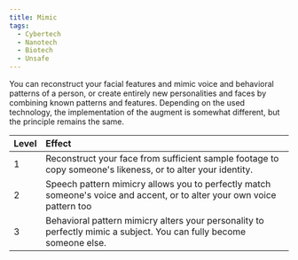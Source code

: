 ```yaml
---
title: Mimic
tags:
  - Cybertech
  - Nanotech
  - Biotech
  - Unsafe
---
```

You can reconstruct your facial features and mimic voice and behavioral patterns of a person, or create entirely new personalities and faces by combining known patterns and features. Depending on the used technology, the implementation of the augment is somewhat different, but the principle remains the same.


| Level | Effect                                                                                                                  |
|:----- |:----------------------------------------------------------------------------------------------------------------------- |
| 1     | Reconstruct your face from sufficient sample footage to copy someone's likeness, or to alter your identity.             |
| 2     | Speech pattern mimicry allows you to perfectly match someone's voice and accent, or to alter your own voice pattern too |
| 3     | Behavioral pattern mimicry alters your personality to perfectly mimic a subject. You can fully become someone else.     |
